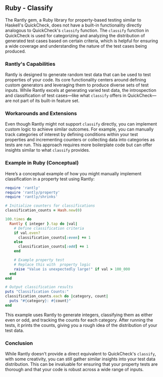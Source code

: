 ## Ruby - Classify

The Rantly gem, a Ruby library for property-based testing similar to Haskell's QuickCheck, does not have a built-in functionality directly analogous to QuickCheck's `classify` function. The `classify` function in QuickCheck is used for categorizing and analyzing the distribution of generated test cases based on certain criteria, which is helpful for ensuring a wide coverage and understanding the nature of the test cases being produced.

### Rantly's Capabilities

Rantly is designed to generate random test data that can be used to test properties of your code. Its core functionality centers around defining custom generators and leveraging them to produce diverse sets of test inputs. While Rantly excels at generating varied test data, the introspection and classification of test cases—like what `classify` offers in QuickCheck—are not part of its built-in feature set.

### Workarounds and Extensions

Even though Rantly might not support `classify` directly, you can implement custom logic to achieve similar outcomes. For example, you can manually track categories of interest by defining conditions within your test properties and incrementing counters or collecting data into categories as tests are run. This approach requires more boilerplate code but can offer insights similar to what `classify` provides.

### Example in Ruby (Conceptual)

Here’s a conceptual example of how you might manually implement classification in a property test using Rantly:

```ruby
require 'rantly'
require 'rantly/property'
require 'rantly/shrinks'

# Initialize counters for classifications
classification_counts = Hash.new(0)

100.times do
  Rantly { integer }.tap do |val|
    # Define classification criteria
    if val.even?
      classification_counts[:even] += 1
    else
      classification_counts[:odd] += 1
    end

    # Example property test
    # Replace this with  property logic
    raise "Value is unexpectedly large!" if val > 100_000
  end
end

# Output classification results
puts "Classification Counts:"
classification_counts.each do |category, count|
  puts "#{category}: #{count}"
end
```

This example uses Rantly to generate integers, classifying them as either even or odd, and tracking the counts for each category. After running the tests, it prints the counts, giving you a rough idea of the distribution of your test data.

### Conclusion

While Rantly doesn't provide a direct equivalent to QuickCheck's `classify`, with some creativity, you can still gather similar insights into your test data distribution. This can be invaluable for ensuring that your property tests are thorough and that your code is robust across a wide range of inputs.
